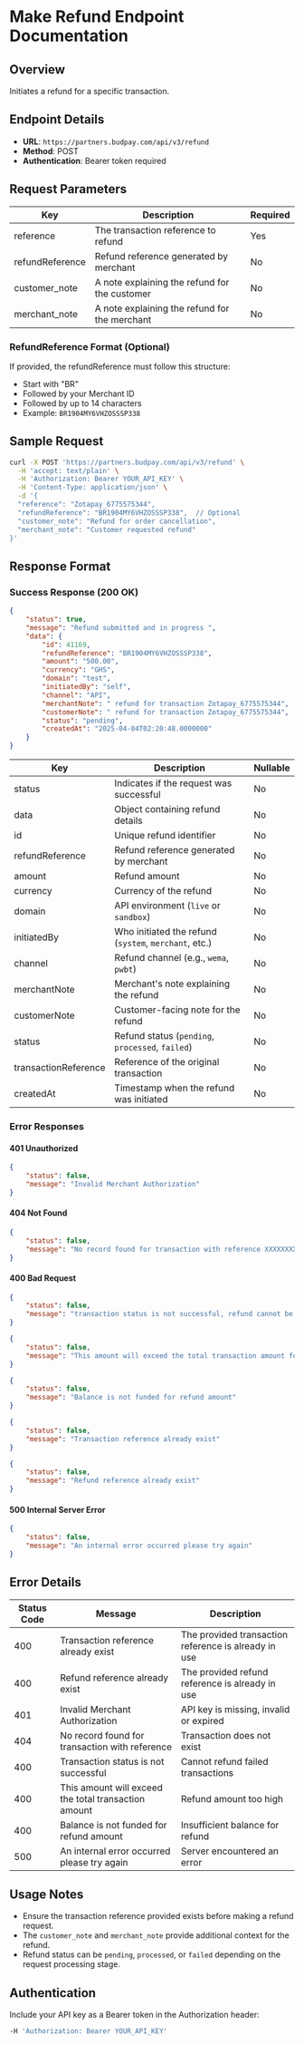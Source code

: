 # Make Refund Endpoint Documentation

## Overview
Initiates a refund for a specific transaction.

## Endpoint Details
- **URL**: `https://partners.budpay.com/api/v3/refund`
- **Method**: POST
- **Authentication**: Bearer token required

## Request Parameters

| Key            | Description                                      | Required |
|---------------|--------------------------------------------------|----------|
| reference     | The transaction reference to refund             | Yes      |
| refundReference | Refund reference generated by merchant        | No       |
| customer_note | A note explaining the refund for the customer   | No      |
| merchant_note | A note explaining the refund for the merchant   | No      |


### RefundReference Format (Optional)
If provided, the refundReference must follow this structure:
- Start with "BR"
- Followed by your Merchant ID
- Followed by up to 14 characters
- Example: `BR1904MY6VHZOSSSP338`


## Sample Request
```bash
curl -X POST 'https://partners.budpay.com/api/v3/refund' \
  -H 'accept: text/plain' \
  -H 'Authorization: Bearer YOUR_API_KEY' \
  -H 'Content-Type: application/json' \
  -d '{
  "reference": "Zotapay_6775575344",
  "refundReference": "BR1904MY6VHZOSSSP338",  // Optional 
  "customer_note": "Refund for order cancellation",
  "merchant_note": "Customer requested refund"
}'
```

## Response Format

### Success Response (200 OK)
```json
{
    "status": true,
    "message": "Refund submitted and in progress ",
    "data": {
        "id": 41169,
        "refundReference": "BR1904MY6VHZOSSSP338",
        "amount": "500.00",
        "currency": "GHS",
        "domain": "test",
        "initiatedBy": "self",
        "channel": "API",
        "merchantNote": " refund for transaction Zotapay_6775575344",
        "customerNote": " refund for transaction Zotapay_6775575344",
        "status": "pending",
        "createdAt": "2025-04-04T02:20:48.0000000"
    }
}
```

| Key                 | Description                                         | Nullable |
|---------------------|-----------------------------------------------------|----------|
| status             | Indicates if the request was successful             | No       |
| data               | Object containing refund details                     | No       |
| id                 | Unique refund identifier                            | No       |
| refundReference    | Refund reference generated by merchant              | No       |
| amount             | Refund amount                                       | No       |
| currency           | Currency of the refund                              | No       |
| domain            | API environment (`live` or `sandbox`)                | No       |
| initiatedBy        | Who initiated the refund (`system`, `merchant`, etc.) | No      |
| channel            | Refund channel (e.g., `wema`, `pwbt`)               | No       |
| merchantNote       | Merchant's note explaining the refund               | No      |
| customerNote       | Customer-facing note for the refund                 | No      |
| status             | Refund status (`pending`, `processed`, `failed`)    | No       |
| transactionReference | Reference of the original transaction              | No       |
| createdAt          | Timestamp when the refund was initiated             | No       |


### Error Responses

#### 401 Unauthorized
```json
{
    "status": false,
    "message": "Invalid Merchant Authorization"
}
```

#### 404 Not Found
```json
{
    "status": false,
    "message": "No record found for transaction with reference XXXXXXXXXXXXX"
}
```

#### 400 Bad Request
```json
{
    "status": false,
    "message": "transaction status is not successful, refund cannot be initiated for a failed transaction XXXXXXXXXXXXXX"
}
```

```json
{
    "status": false,
    "message": "This amount will exceed the total transaction amount for this reference XXXXXXXXXX"
}
```

```json
{
    "status": false,
    "message": "Balance is not funded for refund amount"
}
```

```json
{
    "status": false,
    "message": "Transaction reference already exist"
}
```

```json
{
    "status": false,
    "message": "Refund reference already exist"
}
```

#### 500 Internal Server Error
```json
{
    "status": false,
    "message": "An internal error occurred please try again"
}
```

## Error Details
| Status Code | Message | Description |
|------------|---------|-------------|
| 400 | Transaction reference already exist | The provided transaction reference is already in use |
| 400 | Refund reference already exist | The provided refund reference is already in use |
| 401 | Invalid Merchant Authorization | API key is missing, invalid or expired |
| 404 | No record found for transaction with reference | Transaction does not exist |
| 400 | Transaction status is not successful | Cannot refund failed transactions |
| 400 | This amount will exceed the total transaction amount | Refund amount too high |
| 400 | Balance is not funded for refund amount | Insufficient balance for refund |
| 500 | An internal error occurred please try again | Server encountered an error |


## Usage Notes
- Ensure the transaction reference provided exists before making a refund request.
- The `customer_note` and `merchant_note` provide additional context for the refund.
- Refund status can be `pending`, `processed`, or `failed` depending on the request processing stage.

## Authentication
Include your API key as a Bearer token in the Authorization header:
```bash
-H 'Authorization: Bearer YOUR_API_KEY'
```


